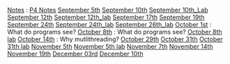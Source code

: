 [Notes](Notes) :
[P4 Notes](os_p4_notes.md)
[September 5th](os_sept5th.md)
[September 10th](os_sept10th.md)
[September 10th_Lab](os_lab_sept10th.md)
[September 12th](os_sept12th.md)
[September 12th_lab](os_lab_sept12th.md)
[September 17th](os_lab_sept17th.md)
[September 19th](os_notes_sept19th.md)
[September 24th](os_notes_sept24th.md)
[September 24th_lab](os_lab_sept24th.md)
[September 26th_lab](os_lab_sept26th.md)
[October 1st](os_notes_oct_1st.md) : What do programs see?
[October 8th](os_notes_oct_8th.md) : What do programs see?
[October 8th lab](os_notes_oct_8th_lab.md)
[October 14th](os_notes_oct_14th.md) : Why mutlithreading?
[October 29th](os_notes_oct_29th.md) 
[October 31th](os_notes_oct_31th.md) 
[October 31th lab](os_notes_oct_31th_lab.md) 
[November 5th](os_notes_nov_5th.md) 
[November 5th lab](os_notes_nov_5th_lab.md) 
[November 7th](os_notes_nov_7th.md) 
[November 14th](os_notes_nov_14th.md) 
[November 19th](os_notes_nov_19th.md) 
[December 03rd](os_notes_dec_03rd.md) 
[December 10th](os_notes_dec_10th.md) 
